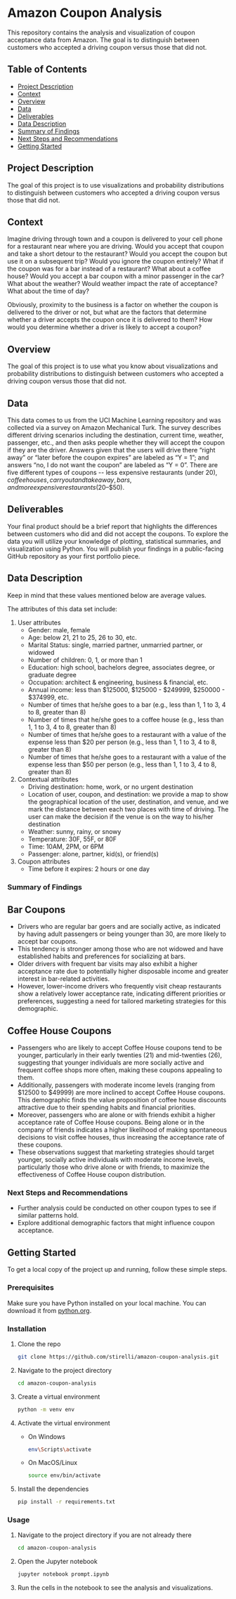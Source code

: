 # Amazon Coupon Analysis

This repository contains the analysis and visualization of coupon acceptance data from Amazon. The goal is to distinguish between customers who accepted a driving coupon versus those that did not.

## Table of Contents
- [Project Description](#project-description)
- [Context](#context)
- [Overview](#overview)
- [Data](#data)
- [Deliverables](#deliverables)
- [Data Description](#data-description)
- [Summary of Findings](#summary-of-findings)
- [Next Steps and Recommendations](#next-steps-and-recommendations)
- [Getting Started](#getting-started)

## Project Description
The goal of this project is to use visualizations and probability distributions to distinguish between customers who accepted a driving coupon versus those that did not.

## Context
Imagine driving through town and a coupon is delivered to your cell phone for a restaurant near where you are driving. Would you accept that coupon and take a short detour to the restaurant? Would you accept the coupon but use it on a subsequent trip? Would you ignore the coupon entirely? What if the coupon was for a bar instead of a restaurant? What about a coffee house? Would you accept a bar coupon with a minor passenger in the car? What about the weather? Would weather impact the rate of acceptance? What about the time of day?

Obviously, proximity to the business is a factor on whether the coupon is delivered to the driver or not, but what are the factors that determine whether a driver accepts the coupon once it is delivered to them? How would you determine whether a driver is likely to accept a coupon?

## Overview

The goal of this project is to use what you know about visualizations and probability distributions to distinguish between customers who accepted a driving coupon versus those that did not.

## Data

This data comes to us from the UCI Machine Learning repository and was collected via a survey on Amazon Mechanical Turk. The survey describes different driving scenarios including the destination, current time, weather, passenger, etc., and then asks people whether they will accept the coupon if they are the driver. Answers given that the users will drive there “right away” or “later before the coupon expires” are labeled as “Y = 1”; and answers “no, I do not want the coupon” are labeled as “Y = 0”. There are five different types of coupons -- less expensive restaurants (under $20), coffee houses, carry out and take away, bars, and more expensive restaurants ($20–$50).

## Deliverables

Your final product should be a brief report that highlights the differences between customers who did and did not accept the coupons. To explore the data you will utilize your knowledge of plotting, statistical summaries, and visualization using Python. You will publish your findings in a public-facing GitHub repository as your first portfolio piece.

## Data Description

Keep in mind that these values mentioned below are average values.

The attributes of this data set include:

1. User attributes
   - Gender: male, female
   - Age: below 21, 21 to 25, 26 to 30, etc.
   - Marital Status: single, married partner, unmarried partner, or widowed
   - Number of children: 0, 1, or more than 1
   - Education: high school, bachelors degree, associates degree, or graduate degree
   - Occupation: architect & engineering, business & financial, etc.
   - Annual income: less than $125000, $125000 - $249999, $250000 - $374999, etc.
   - Number of times that he/she goes to a bar (e.g., less than 1, 1 to 3, 4 to 8, greater than 8)
   - Number of times that he/she goes to a coffee house (e.g., less than 1, 1 to 3, 4 to 8, greater than 8)
   - Number of times that he/she goes to a restaurant with a value of the expense less than $20 per person (e.g., less than 1, 1 to 3, 4 to 8, greater than 8)
   - Number of times that he/she goes to a restaurant with a value of the expense less than $50 per person (e.g., less than 1, 1 to 3, 4 to 8, greater than 8)
2. Contextual attributes
   - Driving destination: home, work, or no urgent destination
   - Location of user, coupon, and destination: we provide a map to show the geographical location of the user, destination, and venue, and we mark the distance between each two places with time of driving. The user can make the decision if the venue is on the way to his/her destination
   - Weather: sunny, rainy, or snowy
   - Temperature: 30F, 55F, or 80F
   - Time: 10AM, 2PM, or 6PM
   - Passenger: alone, partner, kid(s), or friend(s)
3. Coupon attributes
   - Time before it expires: 2 hours or one day

### Summary of Findings
## Bar Coupons

- Drivers who are regular bar goers and are socially active, as indicated by having adult passengers or being younger than 30, are more likely to accept bar coupons.
- This tendency is stronger among those who are not widowed and have established habits and preferences for socializing at bars.
- Older drivers with frequent bar visits may also exhibit a higher acceptance rate due to potentially higher disposable income and greater interest in bar-related activities.
- However, lower-income drivers who frequently visit cheap restaurants show a relatively lower acceptance rate, indicating different priorities or preferences, suggesting a need for tailored marketing strategies for this demographic.

## Coffee House Coupons

- Passengers who are likely to accept Coffee House coupons tend to be younger, particularly in their early twenties (21) and mid-twenties (26), suggesting that younger individuals are more socially active and frequent coffee shops more often, making these coupons appealing to them.
- Additionally, passengers with moderate income levels (ranging from $12500 to $49999) are more inclined to accept Coffee House coupons. This demographic finds the value proposition of coffee house discounts attractive due to their spending habits and financial priorities.
- Moreover, passengers who are alone or with friends exhibit a higher acceptance rate of Coffee House coupons. Being alone or in the company of friends indicates a higher likelihood of making spontaneous decisions to visit coffee houses, thus increasing the acceptance rate of these coupons.
- These observations suggest that marketing strategies should target younger, socially active individuals with moderate income levels, particularly those who drive alone or with friends, to maximize the effectiveness of Coffee House coupon distribution.

### Next Steps and Recommendations
- Further analysis could be conducted on other coupon types to see if similar patterns hold.
- Explore additional demographic factors that might influence coupon acceptance.

## Getting Started

To get a local copy of the project up and running, follow these simple steps.

### Prerequisites

Make sure you have Python installed on your local machine. You can download it from [python.org](https://www.python.org/).

### Installation

1. Clone the repo
   ```sh
   git clone https://github.com/stirelli/amazon-coupon-analysis.git

2. Navigate to the project directory

    ```sh
    cd amazon-coupon-analysis
    ```

3. Create a virtual environment

    ```sh
    python -m venv env
    ```

4. Activate the virtual environment

    - On Windows

        ```sh
        env\Scripts\activate
        ```

    - On MacOS/Linux

        ```sh
        source env/bin/activate
        ```

5. Install the dependencies

    ```sh
    pip install -r requirements.txt
    ```

### Usage

1. Navigate to the project directory if you are not already there

    ```sh
    cd amazon-coupon-analysis
    ```

2. Open the Jupyter notebook

    ```sh
    jupyter notebook prompt.ipynb
    ```

3. Run the cells in the notebook to see the analysis and visualizations.
